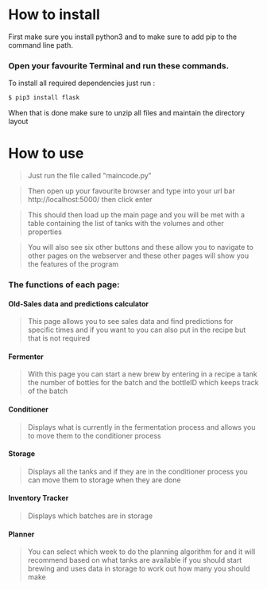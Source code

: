 # How to install
First make sure you install python3 and to make sure
to add pip to the command line path.
### Open your favourite Terminal and run these commands.
To install all required dependencies just run :
```sh
$ pip3 install flask
```
When that is done make sure to unzip all files and maintain the directory layout

# How to use
> Just run the file called "maincode.py"

>Then open up your favourite browser and type into your url bar http://localhost:5000/ then click enter

> This should then load up the main page and you will be met with a table containing the list of tanks with the volumes and other properties

>You will also see six other buttons and these allow you to navigate to other pages on the webserver and these other pages will show you the features of the program

### The functions of each page:
#### Old-Sales data and predictions calculator
>This page allows you to see sales data and find predictions for specific times and if you want to you can also put in the recipe but that is not required
#### Fermenter
>With this page you can start a new brew by entering in a recipe a tank the number of bottles for the batch and the bottleID which keeps track of the batch
#### Conditioner
>Displays what is currently in the fermentation process and allows you to move them to the conditioner process
#### Storage
> Displays all the tanks and if they are in the conditioner process you can move them to storage when they are done
#### Inventory Tracker
>Displays which batches are in storage
#### Planner
>You can select which week to do the planning algorithm for and it will recommend based on what tanks are available if you should start brewing and uses data in storage to work out how many you should make
